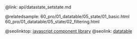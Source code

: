 @link: api/datastate_setstate.md

@relatedsample:
	60_pro/01_datatable/05_state/01_basic.html
    60_pro/01_datatable/05_state/02_filtering.html

@seolinktop: [javascript component library](https://webix.com)
@seolink: [datatable](https://webix.com/widget/datatable/)